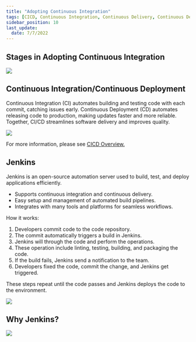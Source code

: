 ```yaml
---
title: "Adopting Continuous Integration"
tags: [CICD, Continuous Integration, Continuous Delivery, Continuous Deployment, Jenkins]
sidebar_position: 10
last_update:
  date: 7/7/2022
---
```



## Stages in Adopting Continuous Integration 

<div class='img-center'>

![](/img/docs/adopting-cicd.png)

</div>


## Continuous Integration/Continuous Deployment

Continuous Integration (CI) automates building and testing code with each commit, catching issues early. Continuous Deployment (CD) automates releasing code to production, making updates faster and more reliable. Together, CI/CD streamlines software delivery and improves quality.

![](/img/docs/1027-jenkins-cicd-complete-end-to-end.png)

For more information, please see [CICD Overview.](/docs/017-Version-Control-and-CICD/002-CICD-Overview.md)

## Jenkins 

Jenkins is an open-source automation server used to build, test, and deploy applications efficiently.

- Supports continuous integration and continuous delivery.
- Easy setup and management of automated build pipelines.
- Integrates with many tools and platforms for seamless workflows.

How it works:

1. Developers commit code to the code repository.
2. The commit automatically triggers a build in Jenkins.
3. Jenkins will through the code and perform the operations.
4. These operation include linting, testing, building, and packaging the code.
5. If the build fails, Jenkins send a notification to the team.
6. Developers fixed the code, commit the change, and Jenkins get triggered.

These steps repeat until the code passes and Jenkins deploys the code to the environment.

![](/img/docs/1027-jenkins-how-jenkins-works.png)


## Why Jenkins? 

![](/img/docs/1027-jenkins-why-jenkinsss.png)